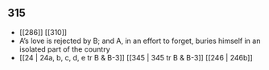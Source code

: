 ## 315
- [[286]] [[310]] 
- A’s love is rejected by B; and A, in an effort to forget, buries himself in an isolated part of the country
- [[24 | 24a, b, c, d, e tr B &amp; B-3]] [[345 | 345 tr B &amp; B-3]] [[246 | 246b]] 


